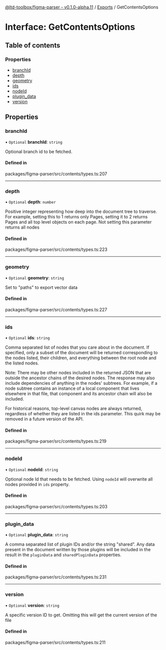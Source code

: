 [@ltd-toolbox/figma-parser - v0.1.0-alpha.11](../README.md) / [Exports](../modules.md) / GetContentsOptions

# Interface: GetContentsOptions

## Table of contents

### Properties

- [branchId](GetContentsOptions.md#branchid)
- [depth](GetContentsOptions.md#depth)
- [geometry](GetContentsOptions.md#geometry)
- [ids](GetContentsOptions.md#ids)
- [nodeId](GetContentsOptions.md#nodeid)
- [plugin\_data](GetContentsOptions.md#plugin_data)
- [version](GetContentsOptions.md#version)

## Properties

### branchId

• `Optional` **branchId**: `string`

Optional branch id to be fetched.

#### Defined in

packages/figma-parser/src/contents/types.ts:207

___

### depth

• `Optional` **depth**: `number`

Positive integer representing how deep into the document tree to traverse. For example, setting this to 1 returns only Pages, setting it to 2 returns Pages and all top level objects on each page. Not setting this parameter returns all nodes

#### Defined in

packages/figma-parser/src/contents/types.ts:223

___

### geometry

• `Optional` **geometry**: `string`

Set to "paths" to export vector data

#### Defined in

packages/figma-parser/src/contents/types.ts:227

___

### ids

• `Optional` **ids**: `string`

Comma separated list of nodes that you care about in the document. If specified, only a subset of the document will be returned corresponding to the nodes listed, their children, and everything between the root node and the listed nodes.

Note: There may be other nodes included in the returned JSON that are outside the ancestor chains of the desired nodes. The response may also include dependencies of anything in the nodes' subtrees. For example, if a node subtree contains an instance of a local component that lives elsewhere in that file, that component and its ancestor chain will also be included.

For historical reasons, top-level canvas nodes are always returned, regardless of whether they are listed in the ids parameter. This quirk may be removed in a future version of the API.

#### Defined in

packages/figma-parser/src/contents/types.ts:219

___

### nodeId

• `Optional` **nodeId**: `string`

Optional node Id that needs to be fetched. Using `nodeId` will overwrite all nodes provided in `ids` property.

#### Defined in

packages/figma-parser/src/contents/types.ts:203

___

### plugin\_data

• `Optional` **plugin\_data**: `string`

A comma separated list of plugin IDs and/or the string "shared". Any data present in the document written by those plugins will be included in the result in the `pluginData` and `sharedPluginData` properties.

#### Defined in

packages/figma-parser/src/contents/types.ts:231

___

### version

• `Optional` **version**: `string`

A specific version ID to get. Omitting this will get the current version of the file

#### Defined in

packages/figma-parser/src/contents/types.ts:211
